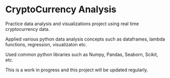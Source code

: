# CryptoCurrency Analysis

Practice data analysis and visualizations project using real time cryptocurrency data. 

Applied various python data analysis concepts such as dataframes, lambda functions, regression, visualizaton etc.

Used common python libraries such as Numpy, Pandas, Seaborn, Scikit, etc.

This is a work in progress and this project will be updated regularly.
